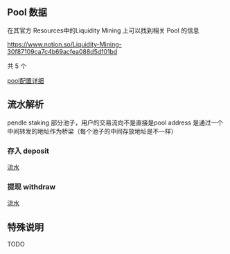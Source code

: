 ## Pool 数据
在其官方 Resources中的Liquidity Mining 上可以找到相关 Pool 的信息

https://www.notion.so/Liquidity-Mining-30f87109ca7c4b69acfea088d5df01bd

共 5 个 

[pool配置详细](https://docs.google.com/spreadsheets/d/1l2azzCjbMF4r7-V2pVoK3dNGosJBknz5be9UBSZMPuE/edit#gid=787783107)


## 流水解析

pendle staking 部分池子，用户的交易流向不是直接是pool address
是通过一个中间转发的地址作为桥梁（每个池子的中间存放地址是不一样）

### 存入 deposit

[流水](https://etherscan.io/tx/0x1d95b0f9e3936497bdd229b6976d4304e3a80d8cde7ae53c9c3ed6a318a60c4f)


### 提现 withdraw

[流水](https://etherscan.io/tx/0x01b7d33678ae6be3219609d6b3cc2fe0faefbab1500c608e6795856d46b39309)


## 特殊说明
TODO